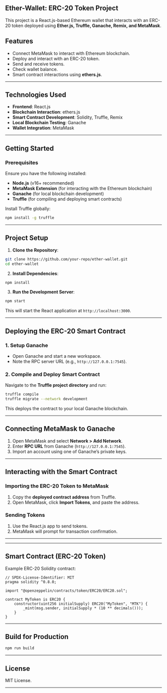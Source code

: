## Ether-Wallet: ERC-20 Token Project

This project is a React.js-based Ethereum wallet that interacts with an ERC-20 token deployed using **Ether.js, Truffle, Ganache, Remix, and MetaMask**.

## Features
- Connect MetaMask to interact with Ethereum blockchain.
- Deploy and interact with an ERC-20 token.
- Send and receive tokens.
- Check wallet balance.
- Smart contract interactions using **ethers.js**.

---

## Technologies Used

- **Frontend**: React.js
- **Blockchain Interaction**: ethers.js
- **Smart Contract Development**: Solidity, Truffle, Remix
- **Local Blockchain Testing**: Ganache
- **Wallet Integration**: MetaMask

---

## Getting Started

### Prerequisites

Ensure you have the following installed:

- **Node.js** (v16+ recommended)
- **MetaMask Extension** (for interacting with the Ethereum blockchain)
- **Ganache** (for local blockchain development)
- **Truffle** (for compiling and deploying smart contracts)

Install Truffle globally:

```sh
npm install -g truffle
```

---

## Project Setup

1. **Clone the Repository**:

```sh
git clone https://github.com/your-repo/ether-wallet.git
cd ether-wallet
```

2. **Install Dependencies**:

```sh
npm install
```

3. **Run the Development Server**:

```sh
npm start
```

This will start the React application at `http://localhost:3000`.

---

## Deploying the ERC-20 Smart Contract

### 1. Setup Ganache

- Open Ganache and start a new workspace.
- Note the RPC server URL (e.g., `http://127.0.0.1:7545`).

### 2. Compile and Deploy Smart Contract

Navigate to the **Truffle project directory** and run:

```sh
truffle compile
truffle migrate --network development
```

This deploys the contract to your local Ganache blockchain.

---

## Connecting MetaMask to Ganache

1. Open MetaMask and select **Network > Add Network**.
2. Enter **RPC URL** from Ganache (`http://127.0.0.1:7545`).
3. Import an account using one of Ganache’s private keys.

---

## Interacting with the Smart Contract

### Importing the ERC-20 Token to MetaMask

1. Copy the **deployed contract address** from Truffle.
2. Open MetaMask, click **Import Tokens**, and paste the address.

### Sending Tokens

1. Use the React.js app to send tokens.
2. MetaMask will prompt for transaction confirmation.

---

---

## Smart Contract (ERC-20 Token)

Example ERC-20 Solidity contract:

```solidity
// SPDX-License-Identifier: MIT
pragma solidity ^0.8.0;

import "@openzeppelin/contracts/token/ERC20/ERC20.sol";

contract MyToken is ERC20 {
    constructor(uint256 initialSupply) ERC20("MyToken", "MTK") {
        _mint(msg.sender, initialSupply * (10 ** decimals()));
    }
}
```

---

## Build for Production

```sh
npm run build
```

---

## License

MIT License.

---
